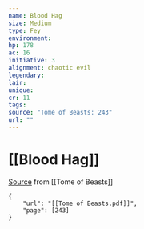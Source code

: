 ```yaml
---
name: Blood Hag
size: Medium
type: Fey
environment: 
hp: 178
ac: 16
initiative: 3
alignment: chaotic evil
legendary: 
lair: 
unique: 
cr: 11
tags: 
source: "Tome of Beasts: 243"
url: ""
---
```

# [[Blood Hag]]

[Source](zotero://open-pdf/library/items/ULEQWHJM?page=243) from [[Tome of Beasts]]

```pdf
{
	"url": "[[Tome of Beasts.pdf]]",
	"page": [243]
}
```

